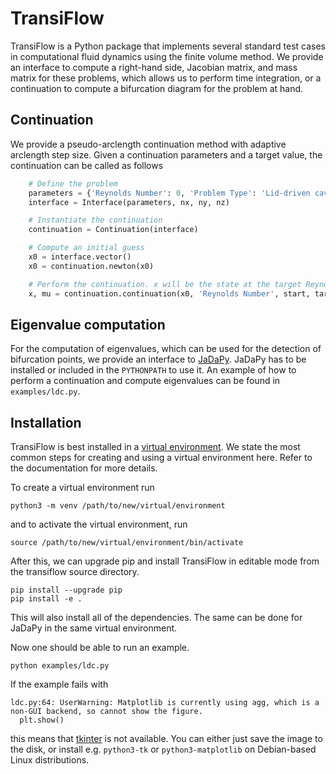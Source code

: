 # TransiFlow

TransiFlow is a Python package that implements several standard test cases in computational fluid dynamics using the finite volume method.
We provide an interface to compute a right-hand side, Jacobian matrix, and mass matrix for these problems, which allows us to perform time integration, or a continuation to compute a bifurcation diagram for the problem at hand.

## Continuation

We provide a pseudo-arclength continuation method with adaptive arclength step size.
Given a continuation parameters and a target value, the continuation can be called as follows

```Python
    # Define the problem
    parameters = {'Reynolds Number': 0, 'Problem Type': 'Lid-driven cavity'}
    interface = Interface(parameters, nx, ny, nz)

    # Instantiate the continuation
    continuation = Continuation(interface)

    # Compute an initial guess
    x0 = interface.vector()
    x0 = continuation.newton(x0)

    # Perform the continuation. x will be the state at the target Reynolds number.
    x, mu = continuation.continuation(x0, 'Reynolds Number', start, target, ds)
```

## Eigenvalue computation

For the computation of eigenvalues, which can be used for the detection of bifurcation points, we provide an interface to [JaDaPy](https://github.com/BIMAU/jadapy).
JaDaPy has to be installed or included in the `PYTHONPATH` to use it.
An example of how to perform a continuation and compute eigenvalues can be found in `examples/ldc.py`.

## Installation

TransiFlow is best installed in a [virtual environment](https://docs.python.org/3/library/venv.html).
We state the most common steps for creating and using a virtual environment here.
Refer to the documentation for more details.

To create a virtual environment run
```
python3 -m venv /path/to/new/virtual/environment
```

and to activate the virtual environment, run
```
source /path/to/new/virtual/environment/bin/activate
```

After this, we can upgrade pip and install TransiFlow in editable mode from the transiflow source directory.
```
pip install --upgrade pip
pip install -e .
```
This will also install all of the dependencies.
The same can be done for JaDaPy in the same virtual environment.

Now one should be able to run an example.
```
python examples/ldc.py
```

If the example fails with
```
ldc.py:64: UserWarning: Matplotlib is currently using agg, which is a non-GUI backend, so cannot show the figure.
  plt.show()
```
this means that [tkinter](https://docs.python.org/3/library/tkinter.html) is not available.
You can either just save the image to the disk, or install e.g. `python3-tk` or `python3-matplotlib` on Debian-based Linux distributions.
